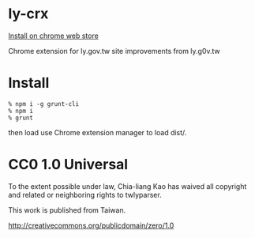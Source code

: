 ly-crx
======

[Install on chrome web store](https://chrome.google.com/webstore/detail/%E7%AB%8B%E6%B3%95%E9%99%A2%E6%93%B4%E5%85%85/ingofalhkimajgdgaplblnkhpenjhmpo?hl=en)

Chrome extension for ly.gov.tw site improvements from ly.g0v.tw

# Install

    % npm i -g grunt-cli
    % npm i
    % grunt

then load use Chrome extension manager to load dist/.

# CC0 1.0 Universal

To the extent possible under law, Chia-liang Kao has waived all copyright
and related or neighboring rights to twlyparser.

This work is published from Taiwan.

http://creativecommons.org/publicdomain/zero/1.0
